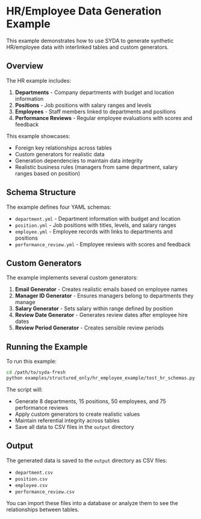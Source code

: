 # HR/Employee Data Generation Example

This example demonstrates how to use SYDA to generate synthetic HR/employee data with interlinked tables and custom generators.

## Overview

The HR example includes:

1. **Departments** - Company departments with budget and location information
2. **Positions** - Job positions with salary ranges and levels
3. **Employees** - Staff members linked to departments and positions
4. **Performance Reviews** - Regular employee evaluations with scores and feedback

This example showcases:
- Foreign key relationships across tables
- Custom generators for realistic data
- Generation dependencies to maintain data integrity
- Realistic business rules (managers from same department, salary ranges based on position)

## Schema Structure

The example defines four YAML schemas:

- `department.yml` - Department information with budget and location
- `position.yml` - Job positions with titles, levels, and salary ranges
- `employee.yml` - Employee records with links to departments and positions
- `performance_review.yml` - Employee reviews with scores and feedback

## Custom Generators

The example implements several custom generators:

1. **Email Generator** - Creates realistic emails based on employee names
2. **Manager ID Generator** - Ensures managers belong to departments they manage
3. **Salary Generator** - Sets salary within range defined by position
4. **Review Date Generator** - Generates review dates after employee hire dates
5. **Review Period Generator** - Creates sensible review periods

## Running the Example

To run this example:

```bash
cd /path/to/syda-fresh
python examples/structured_only/hr_employee_example/test_hr_schemas.py
```

The script will:
- Generate 8 departments, 15 positions, 50 employees, and 75 performance reviews
- Apply custom generators to create realistic values
- Maintain referential integrity across tables
- Save all data to CSV files in the `output` directory

## Output

The generated data is saved to the `output` directory as CSV files:
- `department.csv`
- `position.csv`
- `employee.csv`
- `performance_review.csv`

You can import these files into a database or analyze them to see the relationships between tables.
